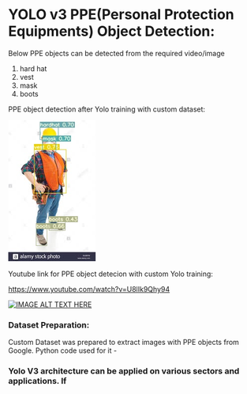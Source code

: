 # YOLO v3 PPE(Personal Protection Equipments) Object Detection:

Below PPE objects can be detected from the required video/image

1. hard hat
2. vest
3. mask
4. boots


PPE object detection after Yolo training with custom dataset:
	
![image](https://github.com/rameshveer/School_of_AI-EVA_5/blob/master/S13/Yolo%20Open%20CV/Annotated_Yolo_Images/Unknown.jpg)
	
	
Youtube link for PPE object detecion with custom Yolo training:
	
https://www.youtube.com/watch?v=U8lIk9Qhy94
	
[![IMAGE ALT TEXT HERE](http://img.youtube.com/vi/U8lIk9Qhy94/0.jpg)](http://www.youtube.com/watch?v=U8lIk9Qhy94)


### Dataset Preparation:
  Custom Dataset was prepared to extract images with PPE objects from Google.
  Python code used for it - 
  
### 


### Yolo V3 architecture can be applied on various sectors and applications. If 

